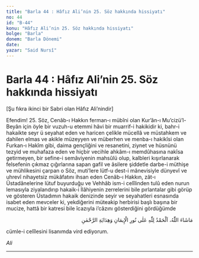```yaml
---
title: "Barla 44 : Hâfız Ali’nin 25. Söz hakkında hissiyatı"
no: 44
id: "B-44"
konu: "Hâfız Ali’nin 25. Söz hakkında hissiyatı"
bolge: "Barla"
donem: "Barla Dönemi"
date: 
yazar: "Said Nursî"
---
```


# Barla 44 : Hâfız Ali’nin 25. Söz hakkında hissiyatı

<p class="takdim">[Şu fıkra ikinci bir Sabri olan Hâfız Ali’nindir]</p>

Efendim! 25. Söz, Cenâb-ı Hakkın ferman-ı mübîni olan Kur’ân-ı Mu’cizü’l-Beyân için öyle bir vuzuh-u etemmi hâvi bir muarrif-i hakikidir ki, bahr-i hakaikte seyr ü seyahat eden ve haricen çelikle mücellâ ve müstahkem ve dahilen elmas ve akikle müzeyyen ve müberhen ve menba-ı hakikîsi olan Furkan-ı Hakîm gibi, daima gençliğini ve resanetini, ziynet ve hüsnünü tezyid ve muhafaza eden ve hiçbir vecihle ahkâm-ı memdûhasına nakîsa getirmeyen, bir sefine-i semâviyenin mahsûlü olup, kalbleri kışırlanarak felsefenin çıkmaz çığırlarına sapan gafil ve âsilere şiddetle darbe-i müthişe ve mühlikesini çarpan o Söz, muti’lere lütf-u dest-i mânevisiyle dünyevî ve uhrevî nihayetsiz mükâfatını ihsan eden Cenâb-ı Hakkın, zât-ı Üstadânelerine lütuf buyurduğu ve Vehhâb ism-i celîlinden tulû eden nurun lemasıyla ziyalandırıp hakaik-i İlâhiyenin zerrelerini bile pırlantalar gibi görüp ve gösteren Üstadımın hakaik denizinde seyir ve seyahatleri esnasında isabet eden mevceler ki, yekdiğerini müteakip herbirisi başlı başına bir mucize, hattâ bir katresi bile îcazıyla i’câzını gösterdiğini gördüğümde

<p class="arabic" dir="rtl" title="Meal: “Maşallah, nûr-u iman ve hidayet-i Rahman için Allah'a hamdolsun.”">مَاشَاءَ اللّٰهُ، اَلْحَمْدُ لِلّٰهِ عَلٰى نُورِ الْإِيمَانِ وَهِدَايَةِ الرَّحْمٰنِ</p>

cümle-i celîlesini lisanımda vird ediyorum.

*Ali*

***
